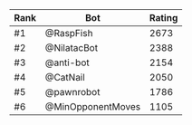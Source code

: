 Rank|Bot|Rating
---|---|---
#1|@RaspFish|2673
#2|@NilatacBot|2388
#3|@anti-bot|2154
#4|@CatNail|2050
#5|@pawnrobot|1786
#6|@MinOpponentMoves|1105
